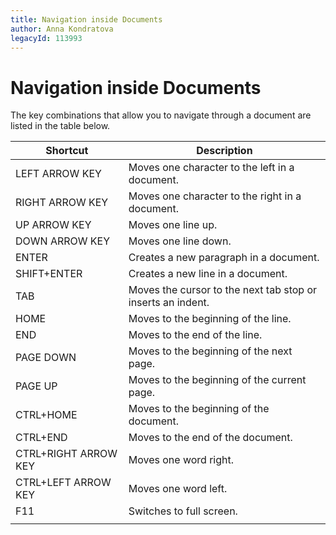 ```yaml
---
title: Navigation inside Documents
author: Anna Kondratova
legacyId: 113993
---
```

# Navigation inside Documents
The key combinations that allow you to navigate through a document are listed in the table below.

| Shortcut | Description |
|---|---|
| LEFT ARROW KEY | Moves one character to the left in a document. |
| RIGHT ARROW KEY | Moves one character to the right in a document. |
| UP ARROW KEY | Moves one line up. |
| DOWN ARROW KEY | Moves one line down. |
| ENTER | Creates a new paragraph in a document. |
| SHIFT+ENTER | Creates a new line in a document. |
| TAB | Moves the cursor to the next tab stop or inserts an indent. |
| HOME | Moves to the beginning of the line. |
| END | Moves to the end of the line. |
| PAGE DOWN | Moves to the beginning of the next page. |
| PAGE UP | Moves to the beginning of the current page. |
| CTRL+HOME | Moves to the beginning of the document. |
| CTRL+END | Moves to the end of the document. |
| CTRL+RIGHT ARROW KEY | Moves one word right. |
| CTRL+LEFT ARROW KEY | Moves one word left. |
| F11 | Switches to full screen. |
|  |  |